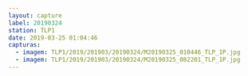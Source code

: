 ```yaml
---
layout: capture
label: 20190324
station: TLP1
date: 2019-03-25 01:04:46
capturas:
  - imagem: TLP1/2019/201903/20190324/M20190325_010446_TLP_1P.jpg
  - imagem: TLP1/2019/201903/20190324/M20190325_082201_TLP_1P.jpg
---
```

